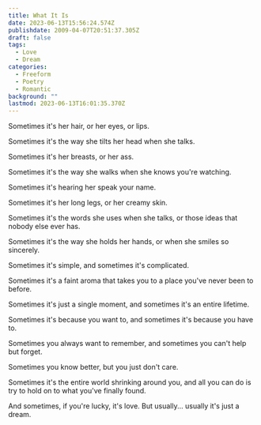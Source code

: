 ```yaml
---
title: What It Is
date: 2023-06-13T15:56:24.574Z
publishdate: 2009-04-07T20:51:37.305Z
draft: false
tags:
  - Love
  - Dream
categories:
  - Freeform
  - Poetry
  - Romantic
background: ""
lastmod: 2023-06-13T16:01:35.370Z
---
```


Sometimes it's her hair, or her eyes, or lips.

Sometimes it's the way she tilts her head when she talks.

Sometimes it's her breasts, or her ass.

Sometimes it's the way she walks when she knows you're watching.

Sometimes it's hearing her speak your name.

Sometimes it's her long legs, or her creamy skin.

Sometimes it's the words she uses when she talks, or those ideas that nobody else ever has.

Sometimes it's the way she holds her hands, or when she smiles so sincerely.

Sometimes it's simple, and sometimes it's complicated.

Sometimes it's a faint aroma that takes you to a place you've never been to before.

Sometimes it's just a single moment, and sometimes it's an entire lifetime.

Sometimes it's because you want to, and sometimes it's because you have to.

Sometimes you always want to remember, and sometimes you can't help but forget.

Sometimes you know better, but you just don't care.

Sometimes it's the entire world shrinking around you, and all you can do is try to hold on to what you've finally found.


And sometimes, if you're lucky, it's love.
But usually... usually it's just a dream.
